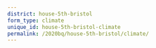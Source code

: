 ```yaml
---
district: house-5th-bristol
form_type: climate
unique_id: house-5th-bristol-climate
permalink: /2020bq/house-5th-bristol/climate/
---
```

